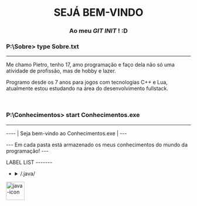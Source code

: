 

<h1 align="center">SEJÁ BEM-VINDO</h1>
<h3 align="center">Ao meu <i> GIT INIT</i> ! :D</h3>
<h3>P:\Sobre> type Sobre.txt</h3>

___


<p>Me chamo Pietro, tenho 17, amo programação e faço dela não só uma atividade de profissão, mas de hobby e lazer. 
  
Programo desde os 7 anos para jogos com tecnologias C++ e Lua, atualmente estou estudando na área do desenvolvimento fullstack.
</p>

<br>

<h3>P:\Conhecimentos> start Conhecimentos.exe</h3>

___

<p> ---- | Seja bem-vindo ao Conhecimentos.exe | --- </p>
<p> --- Em cada pasta está armazenado os meus conhecimentos do mundo da programação! --- </p>
<p> LABEL LIST -------

<ul>
<li><details>
  <summary> /.java/ </summary>
  <p>START ------ </p>
  <p>SOBRE A LINGUAGEM: Uma consolídada linguagem de programação para todos os tipos de software e porte</p>
  <p>--------------------</p>
  <p>EXPERÍENCIA: Com a certificação Oracle Foundations, muita prática e café... (se você me entende :D ) venho melhorando e aprimorando meus conhecimentos em Java focando em criação de software desktop </p>
  <p>--------------------</p>
  <details>
    <summary>/.java/projetosJava/ </summary>
    <p>Ainda vazio.... :(</p>
  <details>
</details></li>

</ul>
<a href='https://postimg.cc/YvSGR653' target='_blank'><img height="50px" width="50px" src='https://i.postimg.cc/YvSGR653/java-icon.png' border='0' alt='java-icon'/></a>
